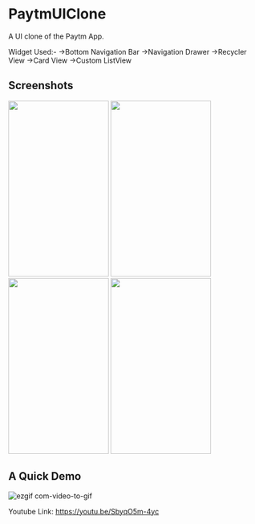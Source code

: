 # PaytmUIClone


A UI clone of the Paytm App.

Widget Used:-
->Bottom Navigation Bar
->Navigation Drawer
->Recycler View
->Card View
->Custom ListView

## Screenshots

<img src="https://user-images.githubusercontent.com/47057254/74678681-b4bd0780-51e1-11ea-904b-24c8dd63ebff.jpg" width="200" height="350"> <img src="https://user-images.githubusercontent.com/47057254/74678714-c8686e00-51e1-11ea-9941-e9977a4332ad.jpg" width="200" height="350"> <img src="https://user-images.githubusercontent.com/47057254/74678650-a1aa3780-51e1-11ea-87cd-143219cbb721.jpg" width="200" height="350"> <img src="https://user-images.githubusercontent.com/47057254/74678725-d1f1d600-51e1-11ea-8cba-23eba1ca1b8d.jpg" width="200" height="350">


## A Quick Demo

![ezgif com-video-to-gif](https://user-images.githubusercontent.com/47057254/74680425-91e12200-51e6-11ea-9131-3447adac9873.gif)


Youtube Link: https://youtu.be/SbyqO5m-4yc
